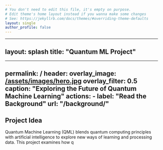 ```yaml
---
# You don't need to edit this file, it's empty on purpose.
# Edit theme's home layout instead if you wanna make some changes
# See: https://jekyllrb.com/docs/themes/#overriding-theme-defaults
layout: single
author_profile: false
---
```


---
layout: splash
title: "Quantum ML Project"
---

---
permalink: /
header:
  overlay_image: [/assets/images/hero.jpg](https://cdn.prod.website-files.com/639a397b9711984d91a35d74/646bbda5c8c88c7c71104f4a_Quantum-Machine-Learning-Robot.jpg)
  overlay_filter: 0.5
  caption: "Exploring the Future of Quantum Machine Learning"
  actions:
    - label: "Read the Background"
      url: "/background/"
---

## Project Idea
Quantum Machine Learning (QML) blends quantum computing principles with artificial intelligence to explore new ways of learning and processing data. This project examines how q
